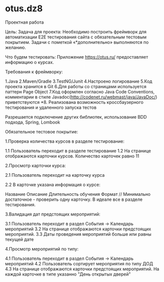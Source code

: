 # otus.dz8

Проектная работа

Цель:
Задача для проекта:  Необходимо построить фреймворк для автоматизации Е2Е тестирования сайта с обязательным тестовым покрытием. 
Задачи с пометкой «*дополнительно» выполняются по желанию.

Что будем тестировать: Приложение https://otus.ru/ предоставляет информацию о курсах.

Требования к фреймворку:

1.Java
2.Maven/Gradle
3.TestNG/Junit
4.Настроено логирование
5.Код проекта хранится в Git
6.Для работы со страницами используется паттерн Page Object
7.Код оформлен согласно Java Code Conventions, комментарии в стиле Javadoc(http://codenet.ru/webmast/java/JavaDoc/) приветствуются
*8. Реализована возможность кроссбаузерного тестирования и удаленного запуска тестов

Разрешается подключение других библиотек, использование BDD подхода, Spring, Lombook 

Обязательное тестовое покрытие:

1.Проверка количества курсов в разделе тестирование:

1.1 Пользователь переходит в разделе тестирование 
1.2 На странице отображаются карточки курсов. Количество карточек равно 11

2.Просмотр карточки курса: 

2.1 Пользователь переходит на карточку курса

2.2 В карточке указана информация о курсе:

Название
Описание
Длительность обучения
Формат // Минимально достаточное - проверить одну карточку. В идеале все в разделе тестирования.

3.Валидация дат предстоящих мероприятий: 

3.1 Пользователь переходит в раздел События -> Календарь мероприятий 
3.2 На странице отображаются карточки предстоящих мероприятий. 
3.3 Даты проведения мероприятий больше или равны текущей дате

4.Просмотр мероприятий по типу: 

4.1 Пользователь переходит в раздел События -> Календарь мероприятий 
4.2 Пользователь сортирует мероприятия по типу ДОД
4.3 На странице отображаются карточки предстоящих мероприятий. На каждой карточке в типе указанно "День открытых дверей" 

